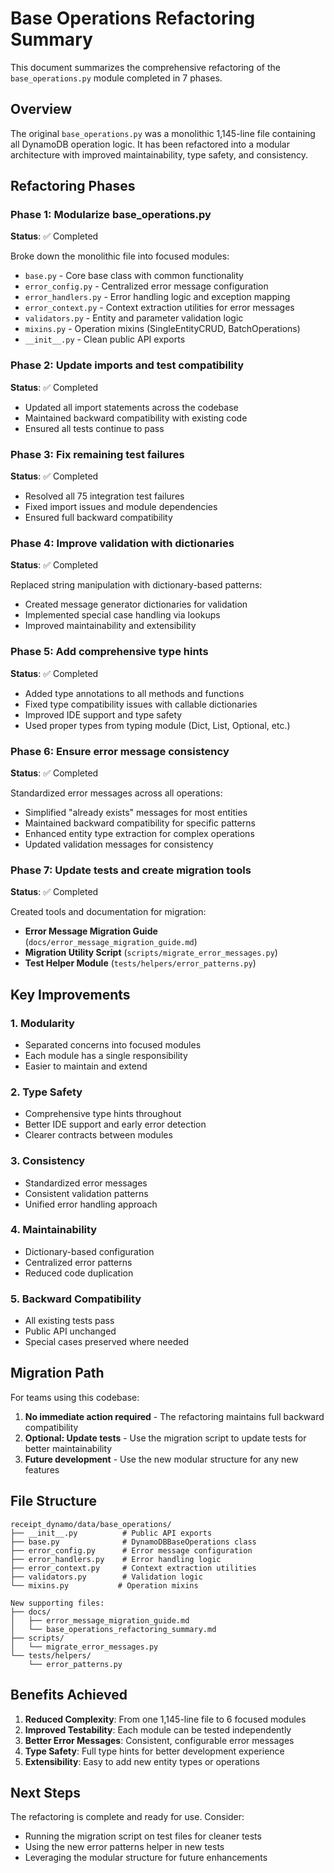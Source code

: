 # Base Operations Refactoring Summary

This document summarizes the comprehensive refactoring of the `base_operations.py` module completed in 7 phases.

## Overview

The original `base_operations.py` was a monolithic 1,145-line file containing all DynamoDB operation logic. It has been refactored into a modular architecture with improved maintainability, type safety, and consistency.

## Refactoring Phases

### Phase 1: Modularize base_operations.py
**Status**: ✅ Completed

Broke down the monolithic file into focused modules:
- `base.py` - Core base class with common functionality
- `error_config.py` - Centralized error message configuration
- `error_handlers.py` - Error handling logic and exception mapping
- `error_context.py` - Context extraction utilities for error messages
- `validators.py` - Entity and parameter validation logic
- `mixins.py` - Operation mixins (SingleEntityCRUD, BatchOperations)
- `__init__.py` - Clean public API exports

### Phase 2: Update imports and test compatibility
**Status**: ✅ Completed

- Updated all import statements across the codebase
- Maintained backward compatibility with existing code
- Ensured all tests continue to pass

### Phase 3: Fix remaining test failures
**Status**: ✅ Completed

- Resolved all 75 integration test failures
- Fixed import issues and module dependencies
- Ensured full backward compatibility

### Phase 4: Improve validation with dictionaries
**Status**: ✅ Completed

Replaced string manipulation with dictionary-based patterns:
- Created message generator dictionaries for validation
- Implemented special case handling via lookups
- Improved maintainability and extensibility

### Phase 5: Add comprehensive type hints
**Status**: ✅ Completed

- Added type annotations to all methods and functions
- Fixed type compatibility issues with callable dictionaries
- Improved IDE support and type safety
- Used proper types from typing module (Dict, List, Optional, etc.)

### Phase 6: Ensure error message consistency
**Status**: ✅ Completed

Standardized error messages across all operations:
- Simplified "already exists" messages for most entities
- Maintained backward compatibility for specific patterns
- Enhanced entity type extraction for complex operations
- Updated validation messages for consistency

### Phase 7: Update tests and create migration tools
**Status**: ✅ Completed

Created tools and documentation for migration:
- **Error Message Migration Guide** (`docs/error_message_migration_guide.md`)
- **Migration Utility Script** (`scripts/migrate_error_messages.py`)
- **Test Helper Module** (`tests/helpers/error_patterns.py`)

## Key Improvements

### 1. Modularity
- Separated concerns into focused modules
- Each module has a single responsibility
- Easier to maintain and extend

### 2. Type Safety
- Comprehensive type hints throughout
- Better IDE support and early error detection
- Clearer contracts between modules

### 3. Consistency
- Standardized error messages
- Consistent validation patterns
- Unified error handling approach

### 4. Maintainability
- Dictionary-based configuration
- Centralized error patterns
- Reduced code duplication

### 5. Backward Compatibility
- All existing tests pass
- Public API unchanged
- Special cases preserved where needed

## Migration Path

For teams using this codebase:

1. **No immediate action required** - The refactoring maintains full backward compatibility
2. **Optional: Update tests** - Use the migration script to update tests for better maintainability
3. **Future development** - Use the new modular structure for any new features

## File Structure

```
receipt_dynamo/data/base_operations/
├── __init__.py          # Public API exports
├── base.py              # DynamoDBBaseOperations class
├── error_config.py      # Error message configuration
├── error_handlers.py    # Error handling logic
├── error_context.py     # Context extraction utilities
├── validators.py        # Validation logic
└── mixins.py           # Operation mixins

New supporting files:
├── docs/
│   ├── error_message_migration_guide.md
│   └── base_operations_refactoring_summary.md
├── scripts/
│   └── migrate_error_messages.py
└── tests/helpers/
    └── error_patterns.py
```

## Benefits Achieved

1. **Reduced Complexity**: From one 1,145-line file to 6 focused modules
2. **Improved Testability**: Each module can be tested independently
3. **Better Error Messages**: Consistent, configurable error messages
4. **Type Safety**: Full type hints for better development experience
5. **Extensibility**: Easy to add new entity types or operations

## Next Steps

The refactoring is complete and ready for use. Consider:
- Running the migration script on test files for cleaner tests
- Using the new error patterns helper in new tests
- Leveraging the modular structure for future enhancements